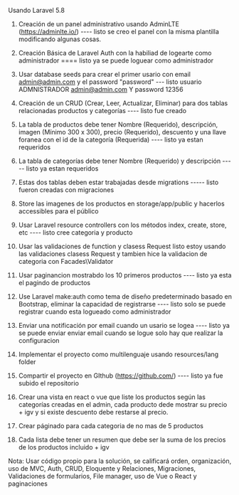Usando Laravel 5.8
1. Creación de un panel administrativo usando AdminLTE (https://adminlte.io/)  ---- listo se creo el panel con la misma plantilla modificando algunas cosas.

2. Creación Básica de Laravel Auth con la habiliad de logearte como administrador ==== listo ya se puede loguear como administrador

3. Usar database seeds para crear el primer usario con email admin@admin.com y el password "password"  --- listo usuario ADMNISTRADOR admin@admin.com Y password 12356

4. Creación de un CRUD (Crear, Leer, Actualizar, Eliminar) para dos tablas relacionadas productos y categorías ---- listo fue creado

5. La tabla de productos debe tener Nombre (Requerido), descripción, imagen (Mínimo 300 x 300), precio (Requerido), descuento y una llave foranea con el id de la categoría (Requerida)  ---- listo ya estan requeridos

6. La tabla de categorías debe tener Nombre (Requerido) y descripción  ----- listo ya estan requeridos

7. Estas dos tablas deben estar trabajadas desde migrations  ----- listo fueron creadas con migraciones

8. Store las imagenes de los productos en storage/app/public y hacerlos accessibles para el público

9. Usar Laravel resource controllers con los métodos index, create, store, etc ----  listo cree categoria y producto

10. Usar las validaciones de function y clasess Request  listo  estoy usando las validaciones  clasess Request  y tambien hice la validacion de categoria con  Facades\Validator

11. Usar paginancion mostrabdo los 10 primeros productos ---- listo ya esta el pagindo de productos

12. Use Laravel make:auth como tema de diseño predeterminado basado en Bootstrap, eliminar la capacidad de registrarse ---- listo solo se puede registrar cuando esta logueado como administrador

13. Enviar una notificación por email cuando un usario se logea  ---- listo ya se puede enviar enviar email cuando se logue solo hay que realizar la configuracion

14. Implementar el proyecto como multilenguaje usando resources/lang folder

15. Compartir el proyecto en GIthub (https://github.com/)   ---- listo ya fue subido el repositorio


16. Crear una vista en react o vue que liste los productos según las categorías creadas en el admin, cada producto dede mostrar su precio + igv y si existe descuento debe restarse al precio.

17. Crear páginado para cada categoria de no mas de 5 productos

18. Cada lista debe tener un resumen que debe ser la suma de los precios de los productos incluido + igv

Nota: Usar código propio para la solución, se calificará orden, organización, uso de MVC, Auth, CRUD, Eloquente y Relaciones, Migraciones, Validaciones de formularios, File manager, uso de Vue o React y paginaciones